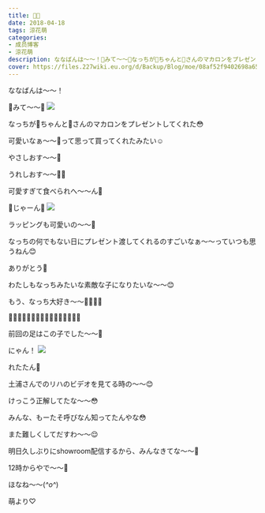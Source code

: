 ```yaml
---
title: 🐼🐻
date: 2018-04-18
tags: 涼花萌
categories: 
- 成员博客
- 涼花萌
description: ななばんは〜〜！🐼みて〜〜🐻なっちが🐼ちゃんと🐻さんのマカロンをプレゼントしてくれた😳可愛いなぁ〜〜💓って思って買ってくれたみたい☺️...
cover: https://files.227wiki.eu.org/d/Backup/Blog/moe/08af52f9402698a65fb1bf2a8538a.jpg 
---
```







ななばんは〜〜！







🐼みて〜〜🐻
![](https://files.227wiki.eu.org/d/Backup/Blog/moe/08af52f9402698a65fb1bf2a8538a.jpg)







なっちが🐼ちゃんと🐻さんのマカロンをプレゼントしてくれた😳






可愛いなぁ〜〜💓って思って買ってくれたみたい☺️









やさしおす〜〜💓


うれしおす〜〜💓💓









可愛すぎて食べられへ〜〜ん🙈






🐼じゃーん🐻
![](https://files.227wiki.eu.org/d/Backup/Blog/moe/08af52f9402698a65fb1bf2a8538a-01.jpg)







ラッピングも可愛いの〜〜💓










なっちの何でもない日にプレゼント渡してくれるのすごいなぁ〜〜っていつも思うねん😊





ありがとう💓







わたしもなっちみたいな素敵な子になりたいな〜〜😊






もう、なっち大好き〜〜💓💓💓💓


















👣👣👣👣👣👣👣👣👣👣👣👣👣👣👣👣






前回の足はこの子でした〜〜👣






にゃん！
![](https://files.227wiki.eu.org/d/Backup/Blog/moe/08af52f9402698a65fb1bf2a8538a-02.jpg)







れたたん💓






土浦さんでのリハのビデオを見てる時の〜〜😊








けっこう正解してたな〜〜😳





みんな、もーたそ呼びなん知ってたんやな😳









 また難しくしてだすわ〜〜😌











明日久しぶりにshowroom配信するから、みんなきてな〜〜🍬






12時からやで〜〜💫












ほなね〜〜(*^o^*)








萌より♡


